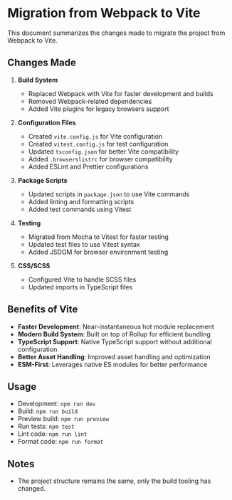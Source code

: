 # Migration from Webpack to Vite

This document summarizes the changes made to migrate the project from Webpack to Vite.

## Changes Made

1. **Build System**

   - Replaced Webpack with Vite for faster development and builds
   - Removed Webpack-related dependencies
   - Added Vite plugins for legacy browsers support

2. **Configuration Files**

   - Created `vite.config.js` for Vite configuration
   - Created `vitest.config.js` for test configuration
   - Updated `tsconfig.json` for better Vite compatibility
   - Added `.browserslistrc` for browser compatibility
   - Added ESLint and Prettier configurations

3. **Package Scripts**

   - Updated scripts in `package.json` to use Vite commands
   - Added linting and formatting scripts
   - Added test commands using Vitest

4. **Testing**

   - Migrated from Mocha to Vitest for faster testing
   - Updated test files to use Vitest syntax
   - Added JSDOM for browser environment testing

5. **CSS/SCSS**
   - Configured Vite to handle SCSS files
   - Updated imports in TypeScript files

## Benefits of Vite

- **Faster Development**: Near-instantaneous hot module replacement
- **Modern Build System**: Built on top of Rollup for efficient bundling
- **TypeScript Support**: Native TypeScript support without additional configuration
- **Better Asset Handling**: Improved asset handling and optimization
- **ESM-First**: Leverages native ES modules for better performance

## Usage

- Development: `npm run dev`
- Build: `npm run build`
- Preview build: `npm run preview`
- Run tests: `npm test`
- Lint code: `npm run lint`
- Format code: `npm run format`

## Notes

- The project structure remains the same, only the build tooling has changed.
